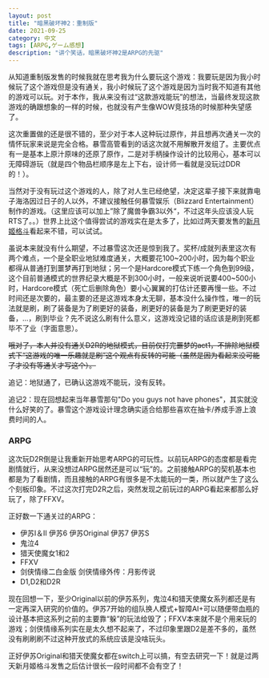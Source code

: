 ```yaml
---
layout: post
title: "暗黑破坏神2：重制版"
date: 2021-09-25
category: 中文
tags: [ARPG,ゲーム感想]
description: "讲个笑话，暗黑破坏神2是ARPG的先驱"
---
```


从知道重制版发售的时候我就在思考我为什么要玩这个游戏：我要玩是因为我小时候玩了这个游戏但是没有通关，我小时候玩了这个游戏是因为当时我不知道有其他的游戏可以玩。对于本作，我从来没有过“这款游戏能玩”的想法，当最终发现这款游戏的确跟想象的一样的时候，也就没有产生像WOW竞技场的时候那种失望感了。

这次重置做的还是很不错的，至少对于本人这种玩过原作，并且想再次通关一次的情怀玩家来说是完全合格。暴雪高管看到的话这次就不用解散开发组了。主要优点有一是基本上原汁原味的还原了原作，二是对手柄操作设计的比较用心，基本可以无障碍游玩（就是四个物品栏顺序是左上下右，设计师一看就是没玩过DDR的！）。

当然对于没有玩过这个游戏的人，除了对人生已经绝望，决定这辈子接下来就靠电子海洛因过日子的人以外，不建议接触任何暴雪娱乐（Blizzard Entertainment）制作的游戏。（这里应该可以加上”除了魔兽争霸3以外“，不过这年头应该没人玩RTS了。。）世界上比这个值得尝试的游戏实在是太多了，比如过两天要发售的[新月姬格斗](https://meltyblood.typelumina.com/)看起来不错，可以试试。

虽说本来就没有什么期望，不过暴雪这次还是惊到我了。奖杯/成就列表里这次有两个难点，一个是全职业地狱难度通关，大概要花100~200小时，因为每个职业都得从普通打到噩梦再打到地狱；另一个是Hardcore模式下练一个角色到99级，这个目前普通模式的世界纪录大概是不到300小时，一般来说听说要400~500小时，Hardcore模式（死亡后删除角色）要小心翼翼的打估计还要再慢一些。不过时间还是次要的，最主要的还是这游戏本身太无聊，基本没什么操作性，唯一的玩法就是刷，刷了装备是为了刷更好的装备，刷更好的装备是为了刷更更好的装备，...，刷到毕业？先不说这么刷有什么意义，这游戏没记错的话应该是刷到死都毕不了业（字面意思）。

~~哦对了，本人并没有通关D2R的地狱模式，目前仅打完噩梦的act1，不排除地狱模式下“这游戏的唯一乐趣就是刷”这个观点有反转的可能（虽然是因为看起来没可能了才没有等通关才写这个）。~~

追记：地狱通了，已确认这游戏不能玩，没有反转。

追记2：现在回想起来当年暴雪那句"Do you guys not have phones"，其实就没什么好笑的了。暴雪这个游戏设计理念确实适合给那些喜欢在抽卡/养成手游上浪费时间的人。

### ARPG

这次玩D2R倒是让我重新开始思考ARPG的可玩性。以前玩ARPG的态度都是看完剧情就行，从来没想过ARPG居然还是可以“玩”的。之前接触ARPG的契机基本也都是为了看剧情，而且接触的ARPG有很多是不太能玩的一类，所以就产生了这么个刻板印象。不过这次打完D2R之后，突然发现之前玩过的ARPG看起来都那么好玩了，除了FFXV。

正好数一下通关过的ARPG：
* 伊苏I＆II 伊苏6 伊苏Original 伊苏7 伊苏S
* 鬼泣4
* 猎天使魔女1和2
* FFXV
* 剑侠情缘二白金版 剑侠情缘外传：月影传说
* D1,D2和D2R

现在回想一下，至少Original以前的伊苏系列，鬼泣4和猎天使魔女系列都还是有一定再深入研究的价值的。伊苏7开始的组队换人模式+智障AI+可以随便带血瓶的设计基本把这系列之前的主要靠“躲”的玩法给毁了；FFXV本来就不是个用来玩的游戏；剑侠情缘系列实在是太久想不起来了，不过印象里跟D2是差不多的，虽然没有刷刷刷不过这种开放式的系统应该是没啥玩头。

正好伊苏Original和猎天使魔女都在switch上可以搞，有空去研究一下！就是过两天新月姬格斗发售之后估计很长一段时间都不会有空了！

